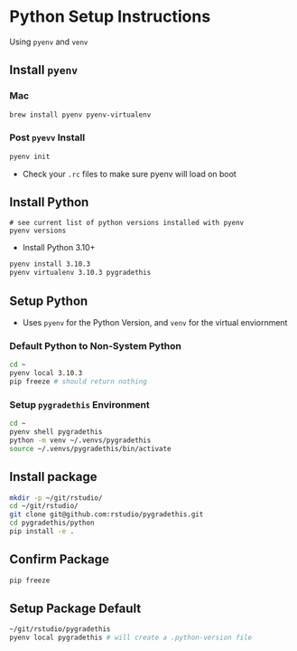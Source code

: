 # Python Setup Instructions

Using `pyenv` and `venv`

## Install `pyenv`

### Mac

```bash
brew install pyenv pyenv-virtualenv
```

### Post `pyevv` Install

```bash
pyenv init
```

- Check your `.rc` files to make sure pyenv will load on boot

## Install Python

```
# see current list of python versions installed with pyenv
pyenv versions
```

- Install Python 3.10+

```bash
pyenv install 3.10.3
pyenv virtualenv 3.10.3 pygradethis
```

## Setup Python

- Uses `pyenv` for the Python Version, and `venv` for the virtual enviornment

### Default Python to Non-System Python

```bash
cd ~
pyenv local 3.10.3
pip freeze # should return nothing
```

### Setup `pygradethis` Environment

```bash
cd ~
pyenv shell pygradethis
python -m venv ~/.venvs/pygradethis
source ~/.venvs/pygradethis/bin/activate
```

## Install package

```bash
mkdir -p ~/git/rstudio/
cd ~/git/rstudio/
git clone git@github.com:rstudio/pygradethis.git
cd pygradethis/python
pip install -e .
```

## Confirm Package

```bash
pip freeze
```

## Setup Package Default

```bash
~/git/rstudio/pygradethis
pyenv local pygradethis # will create a .python-version file
```
